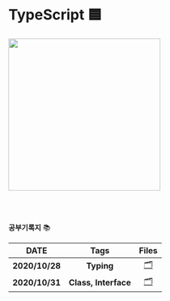 # TypeScript 🟦



<img src="https://user-images.githubusercontent.com/48006103/97319793-8b946100-18b0-11eb-938a-90aacea82c1d.png" width=300px height=300px>

</br></br>



**공부기록지** 📚

|      DATE      |            Tags            |                            Files                             |
| :------------: | :------------------------: | :----------------------------------------------------------: |
| **2020/10/28** | **Typing** | [🗂](https://github.com/holim0/Front_End_Study/blob/master/README_Directory/TS/20201028.md) |
| **2020/10/31** | **Class, Interface** | [🗂](https://github.com/holim0/Front_End_Study/blob/master/README_Directory/TS/20201031.md) |





</br></br></br>

